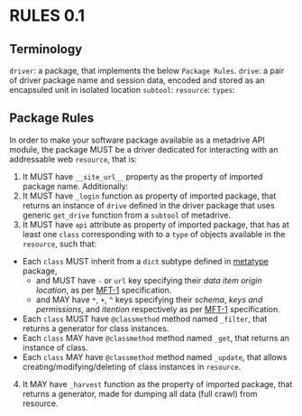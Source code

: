 # RULES 0.1

## Terminology

`driver`: a package, that implements the below `Package Rules`.
`drive`: a pair of driver package name and session data, encoded and stored as an encapsuled unit in isolated location
`subtool`: 
`resource`: 
`types`: 

## Package Rules

In order to make your software package available as a metadrive API module, the package MUST be a driver dedicated for interacting with an addressable web `resource`, that is:

1. It MUST have `__site_url__` property as the property of imported package name. Additionally:
2. It MUST have `_login` function as property of imported package, that returns an instance of `drive` defined in the driver package that uses generic `get_drive` function from a `subtool` of metadrive.
3. It MUST have `api` attribute as property of imported package, that has at least one `class` corresponding with to a `type` of objects available in the `resource`, such that:
  - Each `class` MUST inherit from a `dict` subtype defined in [metatype](https://github.com/wefindx/metatype/) package,
     - and MUST have `-` or `url` key specifying their *data item origin location*, as per [MFT-1](https://book.mindey.com/metaformat/0002-data-object-format/0002-data-object-format.html) specification.
     - and MAY have `*`, `+`, `^` keys specifying their *schema*, *keys and permissions*, and *itention* respectively as per [MFT-1](https://book.mindey.com/metaformat/0002-data-object-format/0002-data-object-format.html) specification.
  - Each `class` MUST have `@classmethod` method named `_filter`, that returns a generator for class instances.
  - Each `class` MAY have `@classmethod` method named `_get`, that returns an instance of class.
  - Each `class` MAY have `@classmethod` method named `_update`, that allows creating/modifying/deleting of class instances in `resource`.
4. It MAY have `_harvest` function as the property of imported package, that returns a generator, made for dumping all data (full crawl) from resource.
